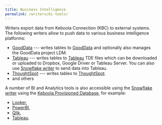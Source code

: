 ```yaml
---
title: Business Intelligence
permalink: /writers/bi-tools/
---
```


Writers export data from Keboola Connection (KBC) to external systems. The following writers
allow to push data to various business intelligence platforms:

- [GoodData](/writers/bi-tools/gooddata/) --- writes tables to [GoodData](https://www.gooddata.com/) and optionally also manages the GoodData project LDM.
- [Tableau](/writers/bi-tools/tableau/) --- writes tables to [Tableau](https://www.tableau.com/) TDE files which can be downloaded or uploaded to Dropbox, Google Driver or Tableau Server. You can also use [Snowflake writer](/writers/database/snowflake/) to send data into Tableau.
- [ThoughtSpot](/writers/bi-tools/thoughtspot) --- writes tables to [ThoughtSpot](https://www.thoughtspot.com/product).
- and others

A number of BI and Analytics tools is also accessible using the [Snowflake writer](/writers/database/snowflake/) using the
[Keboola Provisioned Database](/writers/database/snowflake/#using-keboola-provisioned-database), for example:

 - [Looker](/writers/database/snowflake/#connect-to-looker),
 - [PowerBI](/writers/database/snowflake/#connect-to-power-bi-desktop),
 - [Qlik](/writers/database/snowflake/#connect-to-qlik),
 - [Tableau](/writers/database/snowflake/#connect-to-tableau).
